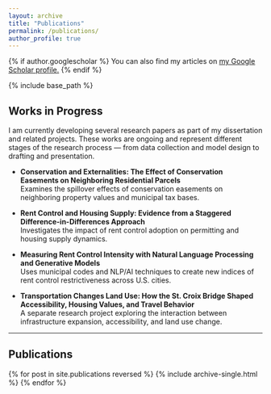 ```yaml
---
layout: archive
title: "Publications"
permalink: /publications/
author_profile: true
---
```


{% if author.googlescholar %}
  You can also find my articles on <u><a href="{{author.googlescholar}}">my Google Scholar profile</a>.</u>
{% endif %}

{% include base_path %}

## Works in Progress

I am currently developing several research papers as part of my dissertation and related projects. These works are ongoing and represent different stages of the research process — from data collection and model design to drafting and presentation.  

- **Conservation and Externalities: The Effect of Conservation Easements on Neighboring Residential Parcels**  
  Examines the spillover effects of conservation easements on neighboring property values and municipal tax bases.  

- **Rent Control and Housing Supply: Evidence from a Staggered Difference-in-Differences Approach**  
  Investigates the impact of rent control adoption on permitting and housing supply dynamics.  

- **Measuring Rent Control Intensity with Natural Language Processing and Generative Models**  
  Uses municipal codes and NLP/AI techniques to create new indices of rent control restrictiveness across U.S. cities.  

- **Transportation Changes Land Use: How the St. Croix Bridge Shaped Accessibility, Housing Values, and Travel Behavior**  
  A separate research project exploring the interaction between infrastructure expansion, accessibility, and land use change.  

---

## Publications

{% for post in site.publications reversed %}
  {% include archive-single.html %}
{% endfor %}

